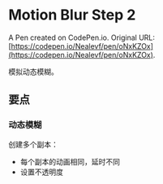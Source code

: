 # Motion Blur Step 2

A Pen created on CodePen.io. Original URL: [https://codepen.io/Nealevf/pen/oNxKZOx](https://codepen.io/Nealevf/pen/oNxKZOx).

模拟动态模糊。

## 要点

### 动态模糊

创建多个副本：

- 每个副本的动画相同，延时不同
- 设置不透明度
